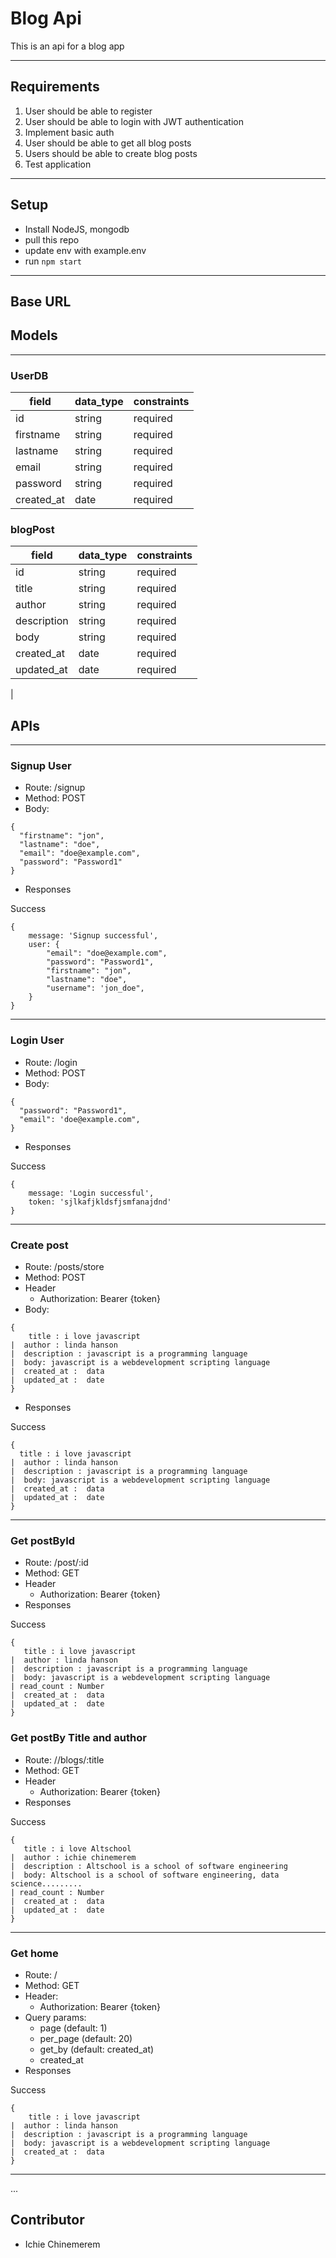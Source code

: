 # Blog Api
This is an api for a blog app

---

## Requirements
1. User should be able to register 
2. User should be able to login with JWT authentication
3. Implement basic auth
4. User should be able to get all blog posts
5. Users should be able to create blog posts
6. Test application
---
## Setup
- Install NodeJS, mongodb
- pull this repo
- update env with example.env
- run `npm start`

---
## Base URL



## Models
---

### UserDB
| field  |  data_type | constraints  |
|---|---|---|
|  id |  string |  required |
|  firstname | string  |  required|
|  lastname  |  string |  required  |
|  email     | string  |  required |
|  password |   string |  required  |
|  created_at|  date   |   required |


### blogPost
| field  |  data_type | constraints  |
|---|---|---|
|  id |  string |  required |
|  title |  string |  required |
|  author |  string |  required | unique
|  description |  string |  required |
|  body |  string |  required |
|  created_at |  date |  required |
|  updated_at |  date |  required |
| 



## APIs
---

### Signup User

- Route: /signup
- Method: POST
- Body: 
```
{
  "firstname": "jon",
  "lastname": "doe",
  "email": "doe@example.com",
  "password": "Password1"
}
```

- Responses

Success
```
{
    message: 'Signup successful',
    user: {
        "email": "doe@example.com",
        "password": "Password1",
        "firstname": "jon",
        "lastname": "doe",
        "username": 'jon_doe",
    }
}
```
---
### Login User

- Route: /login
- Method: POST
- Body: 
```
{
  "password": "Password1",
  "email": 'doe@example.com",
}
```

- Responses

Success
```
{
    message: 'Login successful',
    token: 'sjlkafjkldsfjsmfanajdnd'
}
```

---
### Create post

- Route: /posts/store
- Method: POST
- Header
    - Authorization: Bearer {token}
- Body: 
```
{
    title : i love javascript
|  author : linda hanson
|  description : javascript is a programming language
|  body: javascript is a webdevelopment scripting language
|  created_at :  data
|  updated_at :  date 
}
```

- Responses

Success
```
{ 
  title : i love javascript
|  author : linda hanson
|  description : javascript is a programming language
|  body: javascript is a webdevelopment scripting language
|  created_at :  data
|  updated_at :  date 
}
```
---
### Get postById

- Route: /post/:id
- Method: GET
- Header
    - Authorization: Bearer {token}
- Responses

Success
```
{
   title : i love javascript
|  author : linda hanson
|  description : javascript is a programming language
|  body: javascript is a webdevelopment scripting language
| read_count : Number
|  created_at :  data
|  updated_at :  date
}
```
### Get postBy Title and author

- Route: //blogs/:title
- Method: GET
- Header
    - Authorization: Bearer {token}
- Responses

Success
```
{
   title : i love Altschool
|  author : ichie chinemerem
|  description : Altschool is a school of software engineering
|  body: Altschool is a school of software engineering, data science.........
| read_count : Number
|  created_at :  data
|  updated_at :  date
}

```
---

### Get home

- Route: /
- Method: GET
- Header:
    - Authorization: Bearer {token}
- Query params: 
    - page (default: 1)
    - per_page (default: 20)
    - get_by (default: created_at)
    - created_at
- Responses

Success
```
{
    title : i love javascript
|  author : linda hanson
|  description : javascript is a programming language
|  body: javascript is a webdevelopment scripting language
|  created_at :  data
}
```
---

...

## Contributor
- Ichie Chinemerem